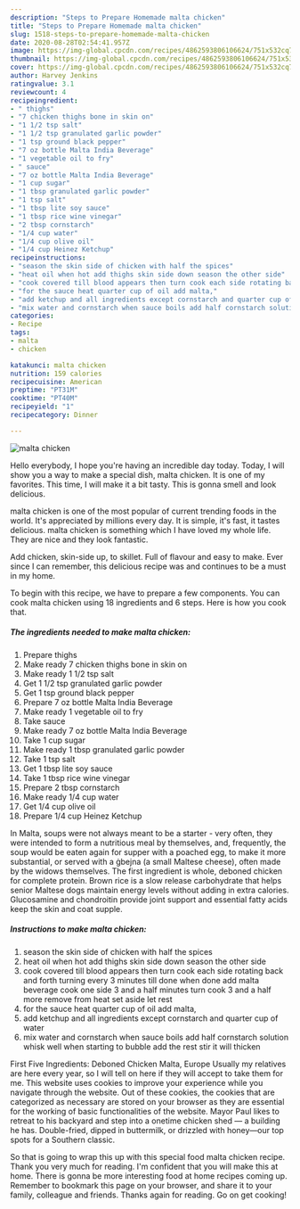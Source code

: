```yaml
---
description: "Steps to Prepare Homemade malta chicken"
title: "Steps to Prepare Homemade malta chicken"
slug: 1518-steps-to-prepare-homemade-malta-chicken
date: 2020-08-28T02:54:41.957Z
image: https://img-global.cpcdn.com/recipes/4862593806106624/751x532cq70/malta-chicken-recipe-main-photo.jpg
thumbnail: https://img-global.cpcdn.com/recipes/4862593806106624/751x532cq70/malta-chicken-recipe-main-photo.jpg
cover: https://img-global.cpcdn.com/recipes/4862593806106624/751x532cq70/malta-chicken-recipe-main-photo.jpg
author: Harvey Jenkins
ratingvalue: 3.1
reviewcount: 4
recipeingredient:
- " thighs"
- "7 chicken thighs bone in skin on"
- "1 1/2 tsp salt"
- "1 1/2 tsp granulated garlic powder"
- "1 tsp ground black pepper"
- "7 oz bottle Malta India Beverage"
- "1 vegetable oil to fry"
- " sauce"
- "7 oz bottle Malta India Beverage"
- "1 cup sugar"
- "1 tbsp granulated garlic powder"
- "1 tsp salt"
- "1 tbsp lite soy sauce"
- "1 tbsp rice wine vinegar"
- "2 tbsp cornstarch"
- "1/4 cup water"
- "1/4 cup olive oil"
- "1/4 cup Heinez Ketchup"
recipeinstructions:
- "season the skin side of chicken with half the spices"
- "heat oil when hot add thighs skin side down season the other side"
- "cook covered till blood appears then turn cook each side rotating back and forth turning every 3 minutes till done when done add malta beverage cook one side 3 and a half minutes turn cook 3 and a half more remove from heat set aside let rest"
- "for the sauce heat quarter cup of oil add malta,"
- "add ketchup and all ingredients except cornstarch and quarter cup of water"
- "mix water and cornstarch when sauce boils add half cornstarch solution whisk well when starting to bubble add the rest stir it will thicken"
categories:
- Recipe
tags:
- malta
- chicken

katakunci: malta chicken 
nutrition: 159 calories
recipecuisine: American
preptime: "PT31M"
cooktime: "PT40M"
recipeyield: "1"
recipecategory: Dinner

---
```



![malta chicken](https://img-global.cpcdn.com/recipes/4862593806106624/751x532cq70/malta-chicken-recipe-main-photo.jpg)

Hello everybody, I hope you're having an incredible day today. Today, I will show you a way to make a special dish, malta chicken. It is one of my favorites. This time, I will make it a bit tasty. This is gonna smell and look delicious.

malta chicken is one of the most popular of current trending foods in the world. It's appreciated by millions every day. It is simple, it's fast, it tastes delicious. malta chicken is something which I have loved my whole life. They are nice and they look fantastic.

Add chicken, skin-side up, to skillet. Full of flavour and easy to make. Ever since I can remember, this delicious recipe was and continues to be a must in my home.


To begin with this recipe, we have to prepare a few components. You can cook malta chicken using 18 ingredients and 6 steps. Here is how you cook that.

<!--inarticleads1-->

##### The ingredients needed to make malta chicken:

1. Prepare  thighs
1. Make ready 7 chicken thighs bone in skin on
1. Make ready 1 1/2 tsp salt
1. Get 1 1/2 tsp granulated garlic powder
1. Get 1 tsp ground black pepper
1. Prepare 7 oz bottle Malta India Beverage
1. Make ready 1 vegetable oil to fry
1. Take  sauce
1. Make ready 7 oz bottle Malta India Beverage
1. Take 1 cup sugar
1. Make ready 1 tbsp granulated garlic powder
1. Take 1 tsp salt
1. Get 1 tbsp lite soy sauce
1. Take 1 tbsp rice wine vinegar
1. Prepare 2 tbsp cornstarch
1. Make ready 1/4 cup water
1. Get 1/4 cup olive oil
1. Prepare 1/4 cup Heinez Ketchup


In Malta, soups were not always meant to be a starter - very often, they were intended to form a nutritious meal by themselves, and, frequently, the soup would be eaten again for supper with a poached egg, to make it more substantial, or served with a ġbejna (a small Maltese cheese), often made by the widows themselves. The first ingredient is whole, deboned chicken for complete protein. Brown rice is a slow release carbohydrate that helps senior Maltese dogs maintain energy levels without adding in extra calories. Glucosamine and chondroitin provide joint support and essential fatty acids keep the skin and coat supple. 

<!--inarticleads2-->

##### Instructions to make malta chicken:

1. season the skin side of chicken with half the spices
1. heat oil when hot add thighs skin side down season the other side
1. cook covered till blood appears then turn cook each side rotating back and forth turning every 3 minutes till done when done add malta beverage cook one side 3 and a half minutes turn cook 3 and a half more remove from heat set aside let rest
1. for the sauce heat quarter cup of oil add malta,
1. add ketchup and all ingredients except cornstarch and quarter cup of water
1. mix water and cornstarch when sauce boils add half cornstarch solution whisk well when starting to bubble add the rest stir it will thicken


First Five Ingredients: Deboned Chicken Malta, Europe Usually my relatives are here every year, so I will tell on here if they will accept to take them for me. This website uses cookies to improve your experience while you navigate through the website. Out of these cookies, the cookies that are categorized as necessary are stored on your browser as they are essential for the working of basic functionalities of the website. Mayor Paul likes to retreat to his backyard and step into a onetime chicken shed — a building he has. Double-fried, dipped in buttermilk, or drizzled with honey—our top spots for a Southern classic. 

So that is going to wrap this up with this special food malta chicken recipe. Thank you very much for reading. I'm confident that you will make this at home. There is gonna be more interesting food at home recipes coming up. Remember to bookmark this page on your browser, and share it to your family, colleague and friends. Thanks again for reading. Go on get cooking!
